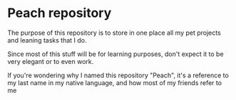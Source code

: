 # Peach repository


The purpose of this repository is to store in one place all my pet projects and leaning tasks that I do.

Since most of this stuff will be for learning purposes, don't expect it to be very elegant or to even work.


If you're wondering why I named this repository "Peach", it's a reference to my last name in my native language, and how most of my friends refer to me
